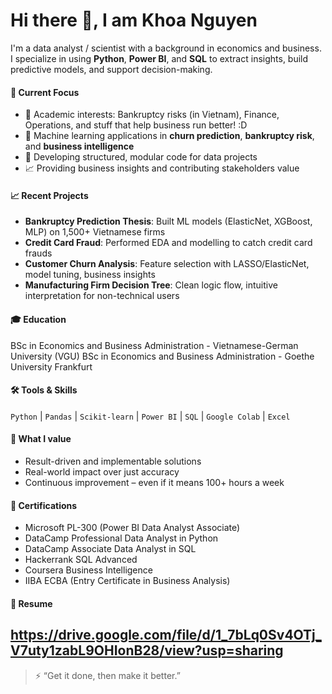 # Hi there 👋, I am Khoa Nguyen

I'm a data analyst / scientist with a background in economics and business.  
I specialize in using **Python**, **Power BI**, and **SQL** to extract insights, build predictive models, and support decision-making.  

#### 🧠 Current Focus
- 📝 Academic interests: Bankruptcy risks (in Vietnam), Finance, Operations, and stuff that help business run better! :D
- 🤖 Machine learning applications in **churn prediction**, **bankruptcy risk**, and **business intelligence**
- 💾 Developing structured, modular code for data projects
- 📈 Providing business insights and contributing stakeholders value

#### 📈 Recent Projects
- **Bankruptcy Prediction Thesis**: Built ML models (ElasticNet, XGBoost, MLP) on 1,500+ Vietnamese firms
- **Credit Card Fraud**: Performed EDA and modelling to catch credit card frauds  
- **Customer Churn Analysis**: Feature selection with LASSO/ElasticNet, model tuning, business insights
- **Manufacturing Firm Decision Tree**: Clean logic flow, intuitive interpretation for non-technical users

#### 🎓 Education
BSc in Economics and Business Administration - Vietnamese-German University (VGU)
BSc in Economics and Business Administration - Goethe University Frankfurt

#### 🛠 Tools & Skills
`Python` | `Pandas` | `Scikit-learn` | `Power BI` | `SQL` | `Google Colab` | `Excel`

#### 🚀 What I value
- Result-driven and implementable solutions  
- Real-world impact over just accuracy  
- Continuous improvement – even if it means 100+ hours a week

#### 🧾 Certifications
- Microsoft PL-300 (Power BI Data Analyst Associate)
- DataCamp Professional Data Analyst in Python
- DataCamp Associate Data Analyst in SQL
- Hackerrank SQL Advanced
- Coursera Business Intelligence  
- IIBA ECBA (Entry Certificate in Business Analysis)

#### 📄 Resume
https://drive.google.com/file/d/1_7bLq0Sv4OTj_V7uty1zabL9OHIonB28/view?usp=sharing
---

> ⚡ “Get it done, then make it better.”

<!--
📫 Reach me on LinkedIn: [your-link]  
📝 Personal site or portfolio: [your-site]
-->

<!--
**NoobBeginnerReal/NoobBeginnerReal** is a ✨ _special_ ✨ repository because its `README.md` (this file) appears on your GitHub profile.

Here are some ideas to get you started:

- 🔭 I’m currently working on ...
- 🌱 I’m currently learning ...
- 👯 I’m looking to collaborate on ...
- 🤔 I’m looking for help with ...
- 💬 Ask me about ...
- 📫 How to reach me: ...
- 😄 Pronouns: ...
- ⚡ Fun fact: ...
-->
